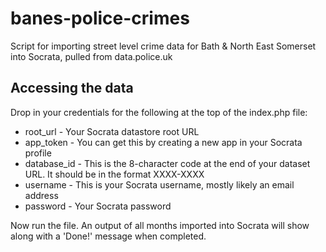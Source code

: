 banes-police-crimes
===================

Script for importing street level crime data for Bath & North East Somerset into Socrata, pulled from data.police.uk

## Accessing the data

Drop in your credentials for the following at the top of the index.php file: 

* root_url - Your Socrata datastore root URL
* app_token - You can get this by creating a new app in your Socrata profile
* database_id - This is the 8-character code at the end of your dataset URL. It should be in the format XXXX-XXXX
* username - This is your Socrata username, mostly likely an email address
* password - Your Socrata password

Now run the file. An output of all months imported into Socrata will show along with a 'Done!' message when completed.